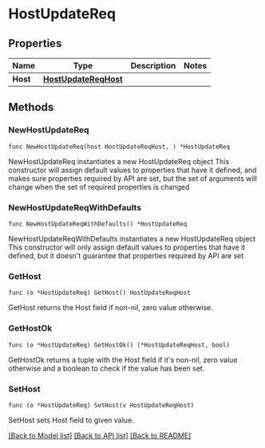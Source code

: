 # HostUpdateReq

## Properties

Name | Type | Description | Notes
------------ | ------------- | ------------- | -------------
**Host** | [**HostUpdateReqHost**](HostUpdateReqHost.md) |  | 

## Methods

### NewHostUpdateReq

`func NewHostUpdateReq(host HostUpdateReqHost, ) *HostUpdateReq`

NewHostUpdateReq instantiates a new HostUpdateReq object
This constructor will assign default values to properties that have it defined,
and makes sure properties required by API are set, but the set of arguments
will change when the set of required properties is changed

### NewHostUpdateReqWithDefaults

`func NewHostUpdateReqWithDefaults() *HostUpdateReq`

NewHostUpdateReqWithDefaults instantiates a new HostUpdateReq object
This constructor will only assign default values to properties that have it defined,
but it doesn't guarantee that properties required by API are set

### GetHost

`func (o *HostUpdateReq) GetHost() HostUpdateReqHost`

GetHost returns the Host field if non-nil, zero value otherwise.

### GetHostOk

`func (o *HostUpdateReq) GetHostOk() (*HostUpdateReqHost, bool)`

GetHostOk returns a tuple with the Host field if it's non-nil, zero value otherwise
and a boolean to check if the value has been set.

### SetHost

`func (o *HostUpdateReq) SetHost(v HostUpdateReqHost)`

SetHost sets Host field to given value.



[[Back to Model list]](../README.md#documentation-for-models) [[Back to API list]](../README.md#documentation-for-api-endpoints) [[Back to README]](../README.md)


